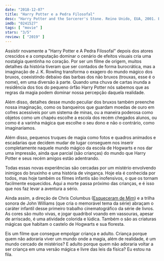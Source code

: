 ```yaml
---
date: "2018-12-07"
title: "Harry Potter e a Pedra Filosofal"
desc: "Harry Potter and the Sorcerer's Stone. Reino Unido, EUA, 2001. Escrito por Steve Kloves baseado no romance infanto-juvenil de J.K. Rowling. Com Daniel Radcliffe, Rupert Grint, Richard Harris. Nostalgia, efeitos antigos. Atualizado em 2019-12-27."
imdb: "0241527"
tags: [ "movie" ]
stars: "3/5"
review: [ "2019" ]
---
```

Assistir novamente a "Harry Potter e A Pedra Filosofal" depois dos atores crescidos e a computação dominar o cenário de efeitos visuais cria uma nostalgia quentinha no coração. Por ser um filme de origem, muitos detalhes da história tiveram que ser contados de forma burocrática, mas a imaginação de J. K. Rowling transforma o exagero do mundo mágico dos bruxos, coexistindo debaixo das barbas dos não bruxos (trouxas, esse é o nome), em uma diversão à parte. Quando uma chuva de cartas inunda a residência dos tios do pequeno órfão Harry Potter nós sabemos que as regras da magia podem dominar nossa percepção daquela realidade.

Além disso, detalhes desse mundo peculiar dos bruxos também preenche nossa imaginação, como os banqueiros que guardam moedas de ouro em cofres acessíveis por um sistema de minas, ou a maneira poderosa como objetos como um chapéu escolhe a escola dos recém chegados alunos, ou como é a varinha mágica que escolhe o seu dono e não o contrário, como imaginaríamos.

Além disso, pequenos truques de magia como fotos e quadros animados e escadarias que decidem mudar de lugar conseguem nos inserir completamente naquele mundo mágico da escola de Hogwarts e nos dar uma impressão, ainda que parcial (são crianças) do mundo que Harry Potter e seus recém amigos estão adentrando.

Todas essas novas experiências são cercadas por um mistério envolvendo inimigos do bruxinho e uma história de vingança. Hoje ela é conhecida por todos, mas hoje também os filmes infantis são inofensivos, o que os tornam facilmente esquecidos. Aqui a morte passa próximo das crianças, e é isso que nos faz levar a aventura a sério.

Ainda assim, a direção de Chris Columbus ([Esqueceram de Mim](/esqueceram-de-mim)) e a trilha sonora de John Williams (que cria o memorável tema da série) abraçam o caráter infantil desse primeiro trabalho cinematográfico da série de livros. As cores são muito vivas, e jogar quadribol voando em vassouras, apesar de arriscado, é uma atividade colorida e lúdica. Também o são as criaturas mágicas que habitam o castelo de Hogwarts e sua floresta.

Eis um filme que consegue empolgar criança e adulto. Criança porque quem não adoraria viver um mundo onde a magia, além de realidade, é um mundo cercado de mistérios? E adulto porque quem não adoraria voltar a ser criança em uma versão mágica e livre das leis da física? Eu estou na fila.
